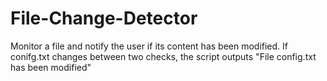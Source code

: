 # File-Change-Detector
Monitor a file and notify the user if its content has been modified.
If conifg.txt changes between two checks, the script outputs "File config.txt has been modified"
